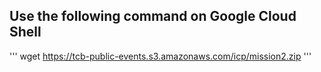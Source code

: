 ## Use the following command on Google Cloud Shell

'''
wget https://tcb-public-events.s3.amazonaws.com/icp/mission2.zip
'''
